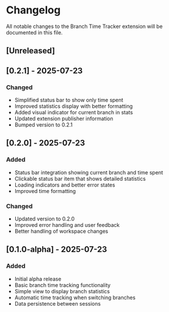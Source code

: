 # Changelog

All notable changes to the Branch Time Tracker extension will be documented in this file.

## [Unreleased]

## [0.2.1] - 2025-07-23

### Changed
- Simplified status bar to show only time spent
- Improved statistics display with better formatting
- Added visual indicator for current branch in stats
- Updated extension publisher information
- Bumped version to 0.2.1

## [0.2.0] - 2025-07-23

### Added
- Status bar integration showing current branch and time spent
- Clickable status bar item that shows detailed statistics
- Loading indicators and better error states
- Improved time formatting

### Changed
- Updated version to 0.2.0
- Improved error handling and user feedback
- Better handling of workspace changes

## [0.1.0-alpha] - 2025-07-23
### Added
- Initial alpha release
- Basic branch time tracking functionality
- Simple view to display branch statistics
- Automatic time tracking when switching branches
- Data persistence between sessions
